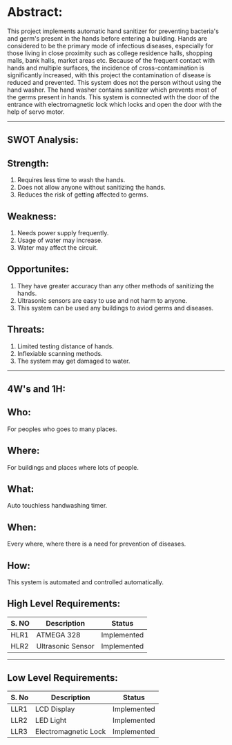 ﻿# Abstract:
This project  implements automatic hand sanitizer for preventing bacteria's and germ's present in the hands before entering a building. Hands are considered to be the primary mode of infectious diseases, especially for those living in close proximity such as college residence halls, shopping malls, bank halls, market areas etc. Because of the frequent contact with hands and multiple surfaces, the incidence of cross-contamination is significantly increased, with this project the contamination of disease is reduced and prevented. This system does not the person without using the hand washer. The hand washer contains sanitizer which prevents most of the germs present in hands. This system is connected with the door of the entrance with electromagnetic lock which locks and open the door with the help of servo motor.
___
## SWOT Analysis:
## Strength:
1. Requires less time to wash the hands.
2. Does not allow anyone without sanitizing the hands.
3. Reduces the risk of getting affected to germs.
## Weakness:
1. Needs power supply frequently.
2. Usage of water may increase.
3.  Water may affect the circuit.
## Opportunites:
1. They have greater accuracy than any other methods of sanitizing the hands.
2. Ultrasonic sensors are easy to use and not harm to anyone.
3. This system can be used any buildings to aviod germs and diseases.
## Threats:
1. Limited testing distance of hands.
2. Inflexiable scanning methods.
3. The system may get damaged to water.
___
## 4W's and 1H:
## Who:
For peoples who goes to many places.
## Where:
For buildings and places where lots of people.
## What:
Auto touchless handwashing timer.
## When:
Every where, where there is a need for prevention of diseases.
## How:
This system is automated and controlled automatically.
## High Level Requirements:
|S. NO| Description| Status|
|-- |-- |--|
|HLR1|ATMEGA 328|Implemented|
|HLR2|Ultrasonic Sensor|Implemented|
___
## Low Level Requirements:
|S. No| Description | Status |
|--|--|--|
|LLR1|LCD Display|Implemented|
|LLR2|LED Light |Implemented|
|LLR3|Electromagnetic Lock|Implemented|

